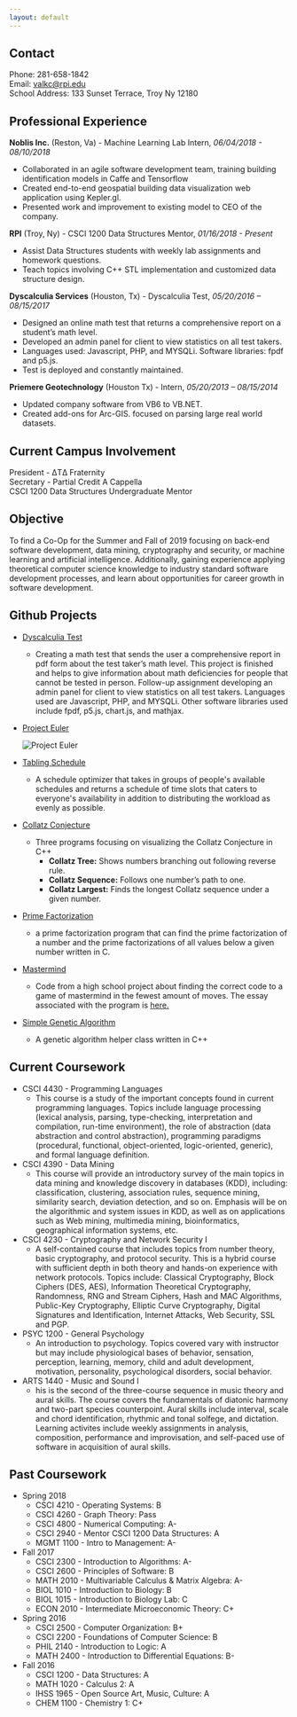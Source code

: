 ```yaml
---
layout: default
---
```


## Contact

Phone: 281-658-1842 <br/> Email: valkc@rpi.edu <br/> School Address: 133 Sunset Terrace, Troy Ny 12180

## Professional Experience

**Noblis Inc.** (Reston, Va) - Machine Learning Lab Intern, *06/04/2018 - 08/10/2018*

- Collaborated in an agile software development team, training building identification models in Caffe and Tensorflow
- Created end-to-end geospatial building data visualization web application using Kepler.gl.
- Presented work and improvement to existing model to CEO of the company.

**RPI** (Troy, Ny) - CSCI 1200 Data Structures Mentor, *01/16/2018 - Present*

- Assist Data Structures students with weekly lab assignments and homework questions.
- Teach topics involving C++ STL implementation and customized data structure design.

**Dyscalculia Services** (Houston, Tx) - Dyscalculia Test, *05/20/2016 – 08/15/2017*

- Designed an online math test that returns a comprehensive report on a student’s math level.
- Developed an admin panel for client to view statistics on all test takers.
- Languages used: Javascript, PHP, and MYSQLi. Software libraries: fpdf and p5.js.
- Test is deployed and constantly maintained.

**Priemere Geotechnology** (Houston Tx) - Intern, *05/20/2013 – 08/15/2014*

- Updated company software from VB6 to VB.NET.
- Created add-ons for Arc-GIS. focused on parsing large real world datasets.

## Current Campus Involvement

President - ΔTΔ Fraternity <br/> Secretary - Partial Credit A Cappella <br/> CSCI 1200 Data Structures Undergraduate Mentor

## Objective

To find a Co-Op for the Summer and Fall of 2019 focusing on back-end software development, data mining, cryptography and security, or machine learning and artificial intelligence. Additionally, gaining experience applying theoretical computer science knowledge to industry standard software development processes, and learn about opportunities for career growth in software development. 

## Github Projects

- [Dyscalculia Test](https://dyscalculiatesting.com/)

  - Creating a math test that sends the user a comprehensive report in pdf form about the test taker’s math level. This project is finished and helps to give information about math deficiencies for people that cannot be tested in person. Follow-up assignment developing an admin panel for client to view statistics on all test takers. Languages used are Javascript, PHP, and MYSQLi. Other software libraries used include fpdf, p5.js, chart.js, and mathjax.

- [Project Euler](https://projecteuler.net/)

  ![Project Euler](https://projecteuler.net/profile/coenvalk.png)

- [Tabling Schedule](https://github.com/coenvalk/TablingScheduling)

  - A schedule optimizer that takes in groups of people's available schedules and returns a schedule of time slots that caters to everyone's availability in addition to distributing the workload as evenly as possible.

- [Collatz Conjecture](https://github.com/coenvalk/Collatz-Conjecture)

  - Three programs focusing on visualizing the Collatz Conjecture in C++
    - **Collatz Tree:** Shows numbers branching out following reverse rule.
    - **Collatz Sequence:** Follows one number’s path to one.
    - **Collatz Largest:** Finds the longest Collatz sequence under a given number.

- [Prime Factorization](https://github.com/coenvalk/Prime-Factorization)

  - a prime factorization program that can find the prime factorization of a number and the prime factorizations of all values below a given number written in C.

- [Mastermind](https://github.com/coenvalk/mastermind)

  - Code from a high school project about finding the correct code to a game of mastermind in the fewest amount of moves. The essay associated with the program is [here.](https://drive.google.com/file/d/0B8CNl_hZHtFzTm5ESzZ0QVRLV0k/view)

- [Simple Genetic Algorithm](https://github.com/coenvalk/Simple-Genetic-Algorithm)

  - A genetic algorithm helper class written in C++

## Current Coursework

- CSCI 4430 - Programming Languages
  - This course is a study of the important concepts found in current programming languages. Topics include language processing (lexical analysis, parsing, type-checking, interpretation and compilation, run-time environment), the role of abstraction (data abstraction and control abstraction), programming paradigms (procedural, functional, object-oriented, logic-oriented, generic), and formal language definition. 
- CSCI 4390 - Data Mining
  - This course will provide an introductory survey of the main topics in data mining and knowledge discovery in databases (KDD), including: classification, clustering, association rules, sequence mining, similarity search, deviation detection, and so on. Emphasis will be on the algorithmic and system issues in KDD, as well as on applications such as Web mining, multimedia mining, bioinformatics, geographical information systems, etc. 
- CSCI 4230 - Cryptography and Network Security I
  - A self-contained course that includes topics from number theory, basic cryptography, and protocol security. This is a hybrid course with sufficient depth in both theory and hands-on experience with network protocols. Topics include: Classical Cryptography, Block Ciphers (DES, AES), Information Theoretical Cryptography, Randomness, RNG and Stream Ciphers, Hash and MAC Algorithms, Public-Key Cryptography, Elliptic Curve Cryptography, Digital Signatures and Identification, Internet Attacks, Web Security, SSL and PGP. 
- PSYC 1200 - General Psychology
  - An introduction to psychology. Topics covered vary with instructor but may include physiological bases of behavior, sensation, perception, learning, memory, child and adult development, motivation, personality, psychological disorders, social behavior.
- ARTS 1440 - Music and Sound I
  - his is the second of the three-course sequence in music theory and aural skills. The course covers the fundamentals of diatonic harmony and two-part species counterpoint. Aural skills include interval, scale and chord identification, rhythmic and tonal solfege, and dictation. Learning activites include weekly assignments in analysis, composition, performance and improvisation, and self-paced use of software in acquisition of aural skills. 

## Past Coursework

- Spring 2018
  - CSCI 4210 - Operating Systems: B
  - CSCI 4260 - Graph Theory: Pass
  - CSCI 4800 - Numerical Computing: A-
  - CSCI 2940 - Mentor CSCI 1200 Data Structures: A
  - MGMT 1100 - Intro to Management: A-
- Fall 2017
  - CSCI 2300 - Introduction to Algorithms: A-
  - CSCI 2600 - Principles of Software: B
  - MATH 2010 - Multivariable Calculus & Matrix Algebra: A-
  - BIOL 1010 - Introduction to Biology: B
  - BIOL 1015 - Introduction to Biology Lab: C
  - ECON 2010 - Intermediate Microeconomic Theory: C+
- Spring 2016
  - CSCI 2500 - Computer Organization: B+
  - CSCI 2200 - Foundations of Computer Science: B
  - PHIL 2140 - Introduction to Logic: A
  - MATH 2400 - Introduction to Differential Equations: B-
- Fall 2016
  - CSCI 1200 - Data Structures: A
  - MATH 1020 - Calculus 2: A
  - IHSS 1965 - Open Source Art, Music, Culture: A
  - CHEM 1100 - Chemistry 1: C+
